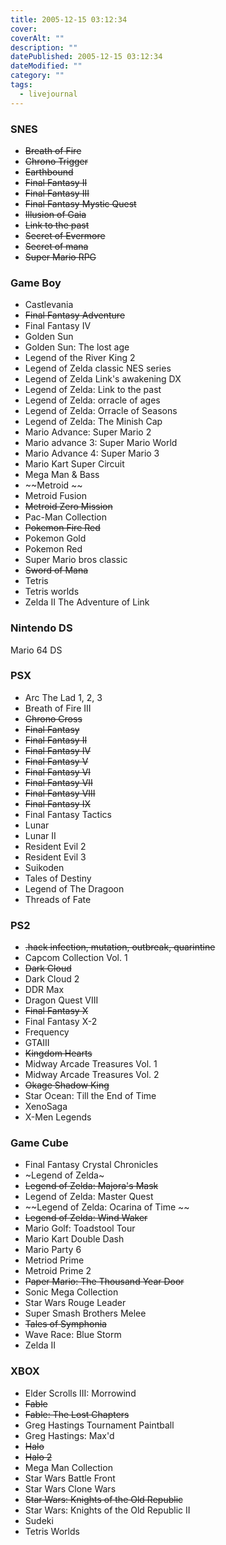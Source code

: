 ```yaml
---
title: 2005-12-15 03:12:34
cover: 
coverAlt: ""
description: ""
datePublished: 2005-12-15 03:12:34
dateModified: ""
category: ""
tags:
  - livejournal
---
```


### SNES

- ~~Breath of Fire~~
- ~~Chrono Trigger~~
- ~~Earthbound~~
- ~~Final Fantasy II~~
- ~~Final Fantasy III~~
- ~~Final Fantasy Mystic Quest~~
- ~~Illusion of Gaia~~
- ~~Link to the past~~
- ~~Secret of Evermore~~
- ~~Secret of mana~~
- ~~Super Mario RPG~~

### Game Boy

- Castlevania
- ~~Final Fantasy Adventure~~
- Final Fantasy IV
- Golden Sun
- Golden Sun: The lost age
- Legend of the River King 2
- Legend of Zelda classic NES series
- Legend of Zelda Link's awakening DX
- Legend of Zelda: Link to the past
- Legend of Zelda: orracle of ages
- Legend of Zelda: Orracle of Seasons
- Legend of Zelda: The Minish Cap
- Mario Advance: Super Mario 2
- Mario advance 3: Super Mario World
- Mario Advance 4: Super Mario 3
- Mario Kart Super Circuit
- Mega Man & Bass
- ~~Metroid ~~
- Metroid Fusion
- ~~Metroid Zero Mission~~
- Pac-Man Collection
- ~~Pokemon Fire Red~~
- Pokemon Gold
- Pokemon Red
- Super Mario bros classic
- ~~Sword of Mana~~
- Tetris
- Tetris worlds
- Zelda II The Adventure of Link

### Nintendo DS

Mario 64 DS

### PSX

- Arc The Lad 1, 2, 3
- Breath of Fire III
- ~~Chrono Cross~~
- ~~Final Fantasy~~
- ~~Final Fantasy II~~
- ~~Final Fantasy IV~~
- ~~Final Fantasy V~~
- ~~Final Fantasy VI~~
- ~~Final Fantasy VII~~
- ~~Final Fantasy VIII~~
- ~~Final Fantasy IX~~
- Final Fantasy Tactics
- Lunar
- Lunar II
- Resident Evil 2
- Resident Evil 3
- Suikoden
- Tales of Destiny
- Legend of The Dragoon
- Threads of Fate

### PS2

- ~~.hack infection, mutation, outbreak, quarintine~~
- Capcom Collection Vol. 1
- ~~Dark Cloud~~
- Dark Cloud 2
- DDR Max
- Dragon Quest VIII
- ~~Final Fantasy X~~
- Final Fantasy X-2
- Frequency
- GTAIII
- ~~Kingdom Hearts~~
- Midway Arcade Treasures Vol. 1
- Midway Arcade Treasures Vol. 2
- ~~Okage Shadow King~~
- Star Ocean: Till the End of Time
- XenoSaga
- X-Men Legends

### Game Cube

- Final Fantasy Crystal Chronicles
- ~Legend of Zelda~
- ~~Legend of Zelda: Majora's Mask~~
- Legend of Zelda: Master Quest
- ~~Legend of Zelda: Ocarina of Time ~~
- ~~Legend of Zelda: Wind Waker~~
- Mario Golf: Toadstool Tour
- Mario Kart Double Dash
- Mario Party 6
- Metriod Prime
- Metroid Prime 2
- ~~Paper Mario: The Thousand Year Door~~
- Sonic Mega Collection
- Star Wars Rouge Leader
- Super Smash Brothers Melee
- ~~Tales of Symphonia~~
- Wave Race: Blue Storm
- Zelda II

### XBOX

- Elder Scrolls III: Morrowind
- ~~Fable~~
- ~~Fable: The Lost Chapters~~
- Greg Hastings Tournament Paintball
- Greg Hastings: Max'd
- ~~Halo~~
- ~~Halo 2~~
- Mega Man Collection
- Star Wars Battle Front
- Star Wars Clone Wars
- ~~Star Wars: Knights of the Old Republic~~
- Star Wars: Knights of the Old Republic II
- Sudeki
- Tetris Worlds
